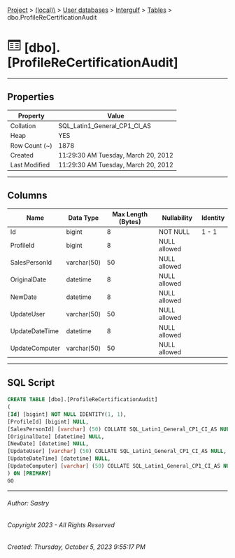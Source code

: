 #### 

[Project](../../../../index.md) > [(local)\\](../../../index.md) > [User databases](../../index.md) > [Intergulf](../index.md) > [Tables](Tables.md) > dbo.ProfileReCertificationAudit

# ![Tables](../../../../Images/Table32.png) [dbo].[ProfileReCertificationAudit]

---

## <a name="#properties"></a>Properties

| Property | Value |
|---|---|
| Collation | SQL_Latin1_General_CP1_CI_AS |
| Heap | YES |
| Row Count (~) | 1878 |
| Created | 11:29:30 AM Tuesday, March 20, 2012 |
| Last Modified | 11:29:30 AM Tuesday, March 20, 2012 |


---

## <a name="#columns"></a>Columns

| Name | Data Type | Max Length (Bytes) | Nullability | Identity |
|---|---|---|---|---|
| Id | bigint | 8 | NOT NULL | 1 - 1 |
| ProfileId | bigint | 8 | NULL allowed |  |
| SalesPersonId | varchar(50) | 50 | NULL allowed |  |
| OriginalDate | datetime | 8 | NULL allowed |  |
| NewDate | datetime | 8 | NULL allowed |  |
| UpdateUser | varchar(50) | 50 | NULL allowed |  |
| UpdateDateTime | datetime | 8 | NULL allowed |  |
| UpdateComputer | varchar(50) | 50 | NULL allowed |  |


---

## <a name="#sqlscript"></a>SQL Script

```sql
CREATE TABLE [dbo].[ProfileReCertificationAudit]
(
[Id] [bigint] NOT NULL IDENTITY(1, 1),
[ProfileId] [bigint] NULL,
[SalesPersonId] [varchar] (50) COLLATE SQL_Latin1_General_CP1_CI_AS NULL,
[OriginalDate] [datetime] NULL,
[NewDate] [datetime] NULL,
[UpdateUser] [varchar] (50) COLLATE SQL_Latin1_General_CP1_CI_AS NULL,
[UpdateDateTime] [datetime] NULL,
[UpdateComputer] [varchar] (50) COLLATE SQL_Latin1_General_CP1_CI_AS NULL
) ON [PRIMARY]
GO

```


---

###### Author:  Sastry

###### Copyright 2023 - All Rights Reserved

###### Created: Thursday, October 5, 2023 9:55:17 PM

